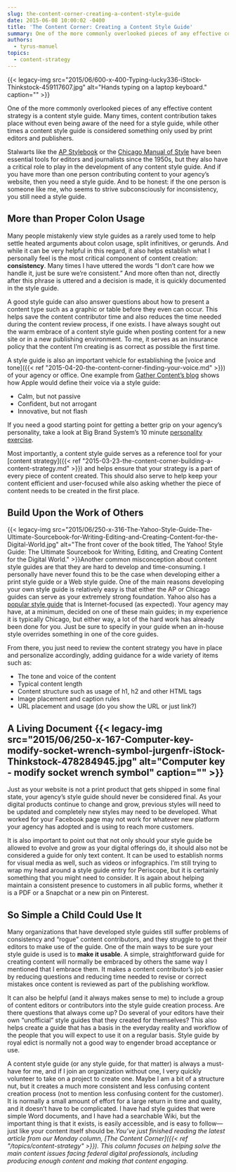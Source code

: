 ```yaml
---
slug: the-content-corner-creating-a-content-style-guide
date: 2015-06-08 10:00:02 -0400
title: 'The Content Corner: Creating a Content Style Guide'
summary: One of the more commonly overlooked pieces of any effective content strategy is a content style guide. Many times, content contribution takes place without even being aware of the need for a style guide, while other times a content style guide is considered something only used by print editors and publishers. Stalwarts like the AP
authors:
  - tyrus-manuel
topics:
  - content-strategy
---
```


{{< legacy-img src="2015/06/600-x-400-Typing-lucky336-iStock-Thinkstock-459117607.jpg" alt="Hands typing on a laptop keyboard." caption="" >}} 

One of the more commonly overlooked pieces of any effective content strategy is a content style guide. Many times, content contribution takes place without even being aware of the need for a style guide, while other times a content style guide is considered something only used by print editors and publishers.

Stalwarts like the [AP Stylebook](https://www.apstylebook.com/) or the [Chicago Manual of Style](http://www.chicagomanualofstyle.org/) have been essential tools for editors and journalists since the 1950s, but they also have a critical role to play in the development of any content style guide. And if you have more than one person contributing content to your agency&#8217;s website, then you need a style guide. And to be honest: if the one person is someone like me, who seems to strive subconsciously for inconsistency, you still need a style guide.

## More than Proper Colon Usage

Many people mistakenly view style guides as a rarely used tome to help settle heated arguments about colon usage, split infinitives, or gerunds. And while it can be very helpful in this regard, it also helps establish what I personally feel is the most critical component of content creation: **consistency**. Many times I have uttered the words “I don’t care how we handle it, just be sure we’re consistent.” And more often than not, directly after this phrase is uttered and a decision is made, it is quickly documented in the style guide.

A good style guide can also answer questions about how to present a content type such as a graphic or table before they even can occur. This helps save the content contributor time and also reduces the time needed during the content review process, if one exists. I have always sought out the warm embrace of a content style guide when posting content for a new site or in a new publishing environment. To me, it serves as an insurance policy that the content I&#8217;m creating is as correct as possible the first time.

A style guide is also an important vehicle for establishing the [voice and tone]({{< ref "2015-04-20-the-content-corner-finding-your-voice.md" >}}) of your agency or office. One example from [Gather Content’s blog](https://blog.gathercontent.com/) shows how Apple would define their voice via a style guide:

  * Calm, but not passive
  * Confident, but not arrogant
  * Innovative, but not flash

If you need a good starting point for getting a better grip on your agency’s personality, take a look at Big Brand System’s 10 minute [personality exercise](http://bbsmedia.s3.amazonaws.com/Brand_Personality.pdf).

Most importantly, a content style guide serves as a reference tool for your [content strategy]({{< ref "2015-03-23-the-content-corner-building-a-content-strategy.md" >}}) and helps ensure that your strategy is a part of every piece of content created. This should also serve to help keep your content efficient and user-focused while also asking whether the piece of content needs to be created in the first place.

## Build Upon the Work of Others

{{< legacy-img src="2015/06/250-x-316-The-Yahoo-Style-Guide-The-Ultimate-Sourcebook-for-Writing-Editing-and-Creating-Content-for-the-Digital-World.jpg" alt="The front cover of the book titled, The Yahoo! Style Guide: The Ultimate Sourcebook for Writing, Editing, and Creating Content for the Digital World." >}}Another common misconception about content style guides are that they are hard to develop and time-consuming. I personally have never found this to be the case when developing either a print style guide or a Web style guide. One of the main reasons developing your own style guide is relatively easy is that either the AP or Chicago guides can serve as your extremely strong foundation. Yahoo also has a [popular style guide](http://www.businessinsider.com/yahoo-publishes-a-style-guide-for-the-internet-2010-4) that is Internet-focused (as expected). Your agency may have, at a minimum, decided on one of these main guides; in my experience it is typically Chicago, but either way, a lot of the hard work has already been done for you. Just be sure to specify in your guide when an in-house style overrides something in one of the core guides.

From there, you just need to review the content strategy you have in place and personalize accordingly, adding guidance for a wide variety of items such as:

  * The tone and voice of the content
  * Typical content length
  * Content structure such as usage of h1, h2 and other HTML tags
  * Image placement and caption rules
  * URL placement and usage (do you show the URL or just link?)

## A Living Document {{< legacy-img src="2015/06/250-x-167-Computer-key-modify-socket-wrench-symbol-jurgenfr-iStock-Thinkstock-478284945.jpg" alt="Computer key - modify socket wrench symbol" caption="" >}} 

Just as your website is not a print product that gets shipped in some final state, your agency&#8217;s style guide should never be considered final. As your digital products continue to change and grow, previous styles will need to be updated and completely new styles may need to be developed. What worked for your Facebook page may not work for whatever new platform your agency has adopted and is using to reach more customers.

It is also important to point out that not only should your style guide be allowed to evolve and grow as your digital offerings do, it should also not be considered a guide for only text content. It can be used to establish norms for visual media as well, such as videos or infographics. I’m still trying to wrap my head around a style guide entry for Periscope, but it is certainly something that you might need to consider. It is again about helping maintain a consistent presence to customers in all public forms, whether it is a PDF or a Snapchat or a new pin on Pinterest.

## So Simple a Child Could Use It

Many organizations that have developed style guides still suffer problems of consistency and “rogue” content contributors, and they struggle to get their editors to make use of the guide. One of the main ways to be sure your style guide is used is to **make it usable**. A simple, straightforward guide for creating content will normally be embraced by others the same way I mentioned that I embrace them. It makes a content contributor’s job easier by reducing questions and reducing time needed to revise or correct mistakes once content is reviewed as part of the publishing workflow.

It can also be helpful (and it always makes sense to me) to include a group of content editors or contributors into the style guide creation process. Are there questions that always come up? Do several of your editors have their own “unofficial” style guides that they created for themselves? This also helps create a guide that has a basis in the everyday reality and workflow of the people that you will expect to use it on a regular basis. Style guide by royal edict is normally not a good way to engender broad acceptance or use.

A content style guide (or any style guide, for that matter) is always a must-have for me, and if I join an organization without one, I very quickly volunteer to take on a project to create one. Maybe I am a bit of a structure nut, but it creates a much more consistent and less confusing content creation process (not to mention less confusing content for the customer). It is normally a small amount of effort for a large return in time and quality, and it doesn’t have to be complicated. I have had style guides that were simple Word documents, and I have had a searchable Wiki, but the important thing is that it exists, is easily accessible, and is easy to follow—just like your content itself should be._You’ve just finished reading the latest article from our Monday column, [The Content Corner]({{< ref "/topics/content-strategy" >}}). This column focuses on helping solve the main content issues facing federal digital professionals, including producing enough content and making that content engaging._